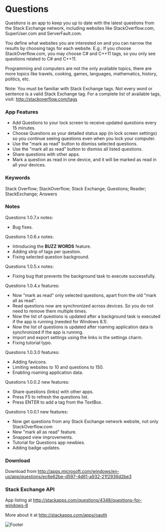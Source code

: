 Questions
=========

Questions is an app to keep you up to date with the latest questions from the Stack Exchange network, including websites like StackOverflow.com, SuperUser.com and ServerFault.com.

You define what websites you are interested on and you can narrow the results by choosing tags for each website. E.g.: If you choose StackOverflow.com, you may choose C# and C++11 tags, so you only see questions related to C# and C++11.

Programming and computers are not the only available topics, there are more topics like travels, cooking, games, languages, mathematics, history, politics, etc.

Note: You must be familiar with Stack Exchange tags. Not every word or sentence is a valid Stack Exchange tag. For a complete list of available tags, visit: http://stackoverflow.com/tags

### App Features

* Add Questions to your lock screen to receive updated questions every 15 minutes.
* Choose Questions as your detailed status app (in lock screen settings) so you continue seeing questions even when you lock your computer.
* Use the "mark as read" button to dismiss selected questions.
* Use the "mark all as read" button to dismiss all listed questions.
* Share questions with other apps.
* Mark a question as read in one device, and it will be marked as read in all your devices.

### Keywords

Stack Overflow; StackOverflow; Stack Exchange; Questions; Reader; StackExchange; Answers

### Notes

Questions 1.0.7.x notes:

* Bug fixes.

Questions 1.0.6.x notes:

* Introducing the **BUZZ WORDS** feature.
* Adding strip of tags per question.
* Fixing selected question background.

Questions 1.0.5.x notes:

* Fixing bug that prevents the background task to execute successfully.

Questions 1.0.4.x features:

* Now "mark as read" only selected questions, apart from the old "mark all as read".
* Read questions now are synchronized across devices. So you do not need to remove them multiple times.
* Now the list of questions is updated after a background task is executed if the app is running (needed for Windows 8.1).
* Now the list of questions is updated after roaming application data is synchronized if the app is running.
* Import and export settings using the links in the settings charm.
* Fixing tutorial typo.

Questions 1.0.3.0 features:

* Adding favicons.
* Limiting websites to 10 and questions to 150.
* Enabling roaming application data.

Questions 1.0.0.2 new features:

* Share questions (links) with other apps.
* Press F5 to refresh the questions list.
* Press ENTER to add a tag from the TextBox.

Questions 1.0.0.1 new features:

* Now get questions from any Stack Exchange network website, not only StackOverflow.com 
* New "mark all as read" feature. 
* Snapped view improvements. 
* Tutorial for Questions app newbies. 
* Adding badge updates.

### Download

Download from http://apps.microsoft.com/windows/en-us/app/questions/ec6e62be-d597-4d61-a932-21f2936d2be3

### Stack Exchange API

App listing at http://stackapps.com/questions/4348/questions-for-windows-8

More about it at http://stackapps.com/apps/oauth

![Footer](http://kiewic.com/Content/Questions/Images/Footer.png)
